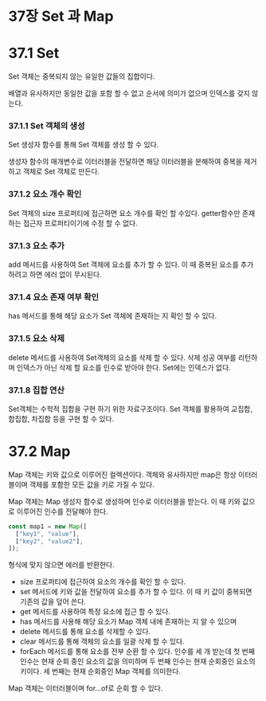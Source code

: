 # 37장 Set 과 Map

# 37.1 Set

Set 객체는 중복되지 않는 유일한 값들의 집합이다.

배열과 유사하지만 동일한 값을 포함 할 수 없고 순서에 의미가 없으며 인덱스를 갖지 않는다.

### 37.1.1 Set 객체의 생성

Set 생성자 함수를 통해 Set 객체를 생성 할 수 있다.

생성자 함수의 매개변수로 이터러블을 전달하면 해당 이터러블을 분해하여 중복을 제거하고 객체로 Set 객체로 만든다.

### 37.1.2 요소 개수 확인

Set 객체의 size 프로퍼티에 접근하면 요소 개수를 확인 할 수있다. getter함수만 존재하는 접근자 프로퍼티이기에 수정 할 수 없다.

### 37.1.3 요소 추가

add 메서드를 사용하여 Set 객체에 요소를 추가 할 수 있다. 이 때 중복된 요소를 추가하려고 하면 에러 없이 무시된다.

### 37.1.4 요소 존재 여부 확인

has 메서드를 통해 해당 요소가 Set 객체에 존재하는 지 확인 할 수 있다.

### 37.1.5 요소 삭제

delete 메서드를 사용하여 Set객체의 요소를 삭제 할 수 있다. 삭제 성공 여부를 리턴하며 인덱스가 아닌 삭제 할 요소를 인수로 받아야 한다. Set에는 인덱스가 없다.

### 37.1.8 집합 연산

Set객체는 수학적 집합을 구현 하기 위한 자료구조이다. Set 객체를 활용하여 교집합, 합집합, 차집합 등을 구현 할 수 있다.

# 37.2 Map

Map 객체는 키와 값으로 이루어진 컬렉션이다. 객체와 유사하지만 map은 항상 이터러블이며 객체를 포함한 모든 값을 키로 가질 수 있다.

Map 객체는 Map 생성자 함수로 생성하며 인수로 이터러블을 받는다. 이 때 키와 값으로 이루어진 인수를 전달해야 한다.

```jsx
const map1 = new Map([
  ["key1", "value"],
  ["key2", "value2"],
]);
```

형식에 맞지 않으면 에러를 반환한다.

- size 프로퍼티에 접근하여 요소의 개수를 확인 할 수 있다.
- set 메서드에 키와 값을 전달하여 요소를 추가 할 수 있다. 이 때 키 값이 중복되면 기존의 값을 덮어 쓴다.
- get 메서드를 사용하여 특정 요소에 접근 할 수 있다.
- has 메서드를 사용해 해당 요소가 Map 객체 내에 존재하는 지 알 수 있으며
- delete 메서드를 통해 요소를 삭제할 수 있다.
- clear 메서드를 통해 객체의 요소를 일괄 삭제 할 수 있다.
- forEach 메서드를 통해 요소를 전부 순환 할 수 있다. 인수를 세 개 받는데 첫 번째 인수는 현재 순회 중인 요소의 값을 의미하며 두 번째 인수는 현재 순회중인 요소의 키이다. 세 번째는 현재 순회중인 Map 객체를 의미한다.

Map 객체는 이터러블이며 for…of로 순회 할 수 있다.

